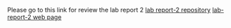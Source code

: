 Please go to this link for review the lab report 2
[lab report-2 repository](https://github.com/TooMuchFish/CSE15l-lab-report-2/blob/main/lab-report-2.md)
[lab-report-2 web page](https://toomuchfish.github.io/CSE15l-lab-report-2/lab-report-2.html)

